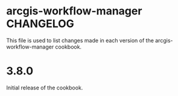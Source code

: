 # arcgis-workflow-manager CHANGELOG

This file is used to list changes made in each version of the arcgis-workflow-manager cookbook.

# 3.8.0

Initial release of the cookbook.
